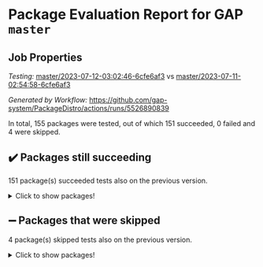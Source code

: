 # Package Evaluation Report for GAP `master`

## Job Properties

*Testing:* [master/2023-07-12-03:02:46-6cfe6af3](https://github.com/gap-system/PackageDistro/blob/data/reports/master/2023-07-12-03:02:46-6cfe6af3) vs [master/2023-07-11-02:54:58-6cfe6af3](https://github.com/gap-system/PackageDistro/blob/data/reports/master/2023-07-11-02:54:58-6cfe6af3)

*Generated by Workflow:* https://github.com/gap-system/PackageDistro/actions/runs/5526890839

In total, 155 packages were tested, out of which 151 succeeded, 0 failed and 4 were skipped.

## :heavy_check_mark: Packages still succeeding

151 package(s) succeeded tests also on the previous version.
<details><summary>Click to show packages!</summary>

- 4ti2interface 2023.02-04 [(success)](https://github.com/gap-system/PackageDistro/actions/runs/5526890839/jobs/10082255715)
- ace 5.6.2 [(success)](https://github.com/gap-system/PackageDistro/actions/runs/5526890839/jobs/10082255791)
- aclib 1.3.2 [(success)](https://github.com/gap-system/PackageDistro/actions/runs/5526890839/jobs/10082255850)
- agt 0.3.1 [(success)](https://github.com/gap-system/PackageDistro/actions/runs/5526890839/jobs/10082255934)
- alnuth 3.2.1 [(success)](https://github.com/gap-system/PackageDistro/actions/runs/5526890839/jobs/10082256012)
- anupq 3.3.0 [(success)](https://github.com/gap-system/PackageDistro/actions/runs/5526890839/jobs/10082256093)
- atlasrep 2.1.6 [(success)](https://github.com/gap-system/PackageDistro/actions/runs/5526890839/jobs/10082256165)
- autodoc 2023.06.19 [(success)](https://github.com/gap-system/PackageDistro/actions/runs/5526890839/jobs/10082256244)
- automata 1.15 [(success)](https://github.com/gap-system/PackageDistro/actions/runs/5526890839/jobs/10082256317)
- automgrp 1.3.2 [(success)](https://github.com/gap-system/PackageDistro/actions/runs/5526890839/jobs/10082256401)
- autpgrp 1.11 [(success)](https://github.com/gap-system/PackageDistro/actions/runs/5526890839/jobs/10082256477)
- cap 2023.07-03 [(success)](https://github.com/gap-system/PackageDistro/actions/runs/5526890839/jobs/10082256556)
- caratinterface 2.3.5 [(success)](https://github.com/gap-system/PackageDistro/actions/runs/5526890839/jobs/10082256638)
- cddinterface 2022.11.01 [(success)](https://github.com/gap-system/PackageDistro/actions/runs/5526890839/jobs/10082256724)
- circle 1.6.6 [(success)](https://github.com/gap-system/PackageDistro/actions/runs/5526890839/jobs/10082256796)
- classicpres 1.22 [(success)](https://github.com/gap-system/PackageDistro/actions/runs/5526890839/jobs/10082256870)
- cohomolo 1.6.11 [(success)](https://github.com/gap-system/PackageDistro/actions/runs/5526890839/jobs/10082256939)
- congruence 1.2.5 [(success)](https://github.com/gap-system/PackageDistro/actions/runs/5526890839/jobs/10082257021)
- corelg 1.56 [(success)](https://github.com/gap-system/PackageDistro/actions/runs/5526890839/jobs/10082257091)
- crime 1.6 [(success)](https://github.com/gap-system/PackageDistro/actions/runs/5526890839/jobs/10082257154)
- crisp 1.4.6 [(success)](https://github.com/gap-system/PackageDistro/actions/runs/5526890839/jobs/10082257232)
- crypting 0.10.4 [(success)](https://github.com/gap-system/PackageDistro/actions/runs/5526890839/jobs/10082257315)
- cryst 4.1.26 [(success)](https://github.com/gap-system/PackageDistro/actions/runs/5526890839/jobs/10082257414)
- crystcat 1.1.10 [(success)](https://github.com/gap-system/PackageDistro/actions/runs/5526890839/jobs/10082257480)
- ctbllib 1.3.6 [(success)](https://github.com/gap-system/PackageDistro/actions/runs/5526890839/jobs/10082257540)
- cubefree 1.19 [(success)](https://github.com/gap-system/PackageDistro/actions/runs/5526890839/jobs/10082257614)
- curlinterface 2.3.2 [(success)](https://github.com/gap-system/PackageDistro/actions/runs/5526890839/jobs/10082257704)
- cvec 2.8.1 [(success)](https://github.com/gap-system/PackageDistro/actions/runs/5526890839/jobs/10082257812)
- datastructures 0.3.0 [(success)](https://github.com/gap-system/PackageDistro/actions/runs/5526890839/jobs/10082257901)
- deepthought 1.0.6 [(success)](https://github.com/gap-system/PackageDistro/actions/runs/5526890839/jobs/10082257979)
- design 1.8 [(success)](https://github.com/gap-system/PackageDistro/actions/runs/5526890839/jobs/10082258082)
- difsets 2.3.1 [(success)](https://github.com/gap-system/PackageDistro/actions/runs/5526890839/jobs/10082258167)
- digraphs 1.6.2 [(success)](https://github.com/gap-system/PackageDistro/actions/runs/5526890839/jobs/10082258258)
- edim 1.3.7 [(success)](https://github.com/gap-system/PackageDistro/actions/runs/5526890839/jobs/10082258340)
- example 4.3.4 [(success)](https://github.com/gap-system/PackageDistro/actions/runs/5526890839/jobs/10082258432)
- examplesforhomalg 2023.02-04 [(success)](https://github.com/gap-system/PackageDistro/actions/runs/5526890839/jobs/10082258503)
- factint 1.6.3 [(success)](https://github.com/gap-system/PackageDistro/actions/runs/5526890839/jobs/10082258591)
- ferret 1.0.9 [(success)](https://github.com/gap-system/PackageDistro/actions/runs/5526890839/jobs/10082258673)
- fga 1.5.0 [(success)](https://github.com/gap-system/PackageDistro/actions/runs/5526890839/jobs/10082258757)
- fining 1.5.5 [(success)](https://github.com/gap-system/PackageDistro/actions/runs/5526890839/jobs/10082258851)
- float 1.0.3 [(success)](https://github.com/gap-system/PackageDistro/actions/runs/5526890839/jobs/10082258936)
- format 1.4.3 [(success)](https://github.com/gap-system/PackageDistro/actions/runs/5526890839/jobs/10082259044)
- forms 1.2.9 [(success)](https://github.com/gap-system/PackageDistro/actions/runs/5526890839/jobs/10082259151)
- fplsa 1.2.6 [(success)](https://github.com/gap-system/PackageDistro/actions/runs/5526890839/jobs/10082259233)
- fr 2.4.12 [(success)](https://github.com/gap-system/PackageDistro/actions/runs/5526890839/jobs/10082259312)
- francy 2.0.3 [(success)](https://github.com/gap-system/PackageDistro/actions/runs/5526890839/jobs/10082259390)
- fwtree 1.3 [(success)](https://github.com/gap-system/PackageDistro/actions/runs/5526890839/jobs/10082259470)
- gapdoc 1.6.6 [(success)](https://github.com/gap-system/PackageDistro/actions/runs/5526890839/jobs/10082259557)
- gauss 2023.02-04 [(success)](https://github.com/gap-system/PackageDistro/actions/runs/5526890839/jobs/10082259637)
- gaussforhomalg 2023.02-04 [(success)](https://github.com/gap-system/PackageDistro/actions/runs/5526890839/jobs/10082259716)
- gbnp 1.0.5 [(success)](https://github.com/gap-system/PackageDistro/actions/runs/5526890839/jobs/10082259806)
- generalizedmorphismsforcap 2023.03-01 [(success)](https://github.com/gap-system/PackageDistro/actions/runs/5526890839/jobs/10082259892)
- genss 1.6.8 [(success)](https://github.com/gap-system/PackageDistro/actions/runs/5526890839/jobs/10082259952)
- gradedmodules 2023.02-04 [(success)](https://github.com/gap-system/PackageDistro/actions/runs/5526890839/jobs/10082260024)
- gradedringforhomalg 2023.02-04 [(success)](https://github.com/gap-system/PackageDistro/actions/runs/5526890839/jobs/10082260090)
- grape 4.9.0 [(success)](https://github.com/gap-system/PackageDistro/actions/runs/5526890839/jobs/10082260149)
- groupoids 1.73 [(success)](https://github.com/gap-system/PackageDistro/actions/runs/5526890839/jobs/10082260220)
- grpconst 2.6.4 [(success)](https://github.com/gap-system/PackageDistro/actions/runs/5526890839/jobs/10082260282)
- guarana 0.96.3 [(success)](https://github.com/gap-system/PackageDistro/actions/runs/5526890839/jobs/10082260365)
- guava 3.18 [(success)](https://github.com/gap-system/PackageDistro/actions/runs/5526890839/jobs/10082260430)
- hap 1.56 [(success)](https://github.com/gap-system/PackageDistro/actions/runs/5526890839/jobs/10082260515)
- hapcryst 0.1.15 [(success)](https://github.com/gap-system/PackageDistro/actions/runs/5526890839/jobs/10082260579)
- hecke 1.5.3 [(success)](https://github.com/gap-system/PackageDistro/actions/runs/5526890839/jobs/10082260639)
- help 3.5 [(success)](https://github.com/gap-system/PackageDistro/actions/runs/5526890839/jobs/10082260719)
- homalg 2023.02-05 [(success)](https://github.com/gap-system/PackageDistro/actions/runs/5526890839/jobs/10082260805)
- homalgtocas 2023.02-04 [(success)](https://github.com/gap-system/PackageDistro/actions/runs/5526890839/jobs/10082260865)
- idrel 2.45 [(success)](https://github.com/gap-system/PackageDistro/actions/runs/5526890839/jobs/10082260953)
- images 1.3.1 [(success)](https://github.com/gap-system/PackageDistro/actions/runs/5526890839/jobs/10082261024)
- intpic 0.3.0 [(success)](https://github.com/gap-system/PackageDistro/actions/runs/5526890839/jobs/10082261099)
- io 4.8.1 [(success)](https://github.com/gap-system/PackageDistro/actions/runs/5526890839/jobs/10082261172)
- io_forhomalg 2023.02-04 [(success)](https://github.com/gap-system/PackageDistro/actions/runs/5526890839/jobs/10082261247)
- irredsol 1.4.4 [(success)](https://github.com/gap-system/PackageDistro/actions/runs/5526890839/jobs/10082261325)
- json 2.1.1 [(success)](https://github.com/gap-system/PackageDistro/actions/runs/5526890839/jobs/10082261385)
- jupyterkernel 1.5.0 [(success)](https://github.com/gap-system/PackageDistro/actions/runs/5526890839/jobs/10082261456)
- jupyterviz 1.5.6 [(success)](https://github.com/gap-system/PackageDistro/actions/runs/5526890839/jobs/10082261528)
- kan 1.35 [(success)](https://github.com/gap-system/PackageDistro/actions/runs/5526890839/jobs/10082261594)
- kbmag 1.5.11 [(success)](https://github.com/gap-system/PackageDistro/actions/runs/5526890839/jobs/10082261674)
- laguna 3.9.6 [(success)](https://github.com/gap-system/PackageDistro/actions/runs/5526890839/jobs/10082261760)
- liealgdb 2.2.1 [(success)](https://github.com/gap-system/PackageDistro/actions/runs/5526890839/jobs/10082261855)
- liepring 2.8 [(success)](https://github.com/gap-system/PackageDistro/actions/runs/5526890839/jobs/10082261935)
- liering 2.4.2 [(success)](https://github.com/gap-system/PackageDistro/actions/runs/5526890839/jobs/10082262003)
- linearalgebraforcap 2023.06-02 [(success)](https://github.com/gap-system/PackageDistro/actions/runs/5526890839/jobs/10082262085)
- localizeringforhomalg 2023.02-04 [(success)](https://github.com/gap-system/PackageDistro/actions/runs/5526890839/jobs/10082262171)
- loops 3.4.3 [(success)](https://github.com/gap-system/PackageDistro/actions/runs/5526890839/jobs/10082262238)
- lpres 1.0.3 [(success)](https://github.com/gap-system/PackageDistro/actions/runs/5526890839/jobs/10082262334)
- majoranaalgebras 1.5.1 [(success)](https://github.com/gap-system/PackageDistro/actions/runs/5526890839/jobs/10082262410)
- mapclass 1.4.6 [(success)](https://github.com/gap-system/PackageDistro/actions/runs/5526890839/jobs/10082262497)
- matgrp 0.70 [(success)](https://github.com/gap-system/PackageDistro/actions/runs/5526890839/jobs/10082262600)
- matricesforhomalg 2023.02-04 [(success)](https://github.com/gap-system/PackageDistro/actions/runs/5526890839/jobs/10082262680)
- modisom 2.5.4 [(success)](https://github.com/gap-system/PackageDistro/actions/runs/5526890839/jobs/10082262760)
- modulepresentationsforcap 2023.06-02 [(success)](https://github.com/gap-system/PackageDistro/actions/runs/5526890839/jobs/10082262836)
- modules 2023.02-04 [(success)](https://github.com/gap-system/PackageDistro/actions/runs/5526890839/jobs/10082262926)
- monoidalcategories 2023.05-03 [(success)](https://github.com/gap-system/PackageDistro/actions/runs/5526890839/jobs/10082263009)
- nconvex 2022.09-01 [(success)](https://github.com/gap-system/PackageDistro/actions/runs/5526890839/jobs/10082263085)
- nilmat 1.4.2 [(success)](https://github.com/gap-system/PackageDistro/actions/runs/5526890839/jobs/10082263155)
- nock 1.5 [(success)](https://github.com/gap-system/PackageDistro/actions/runs/5526890839/jobs/10082263243)
- normalizinterface 1.3.6 [(success)](https://github.com/gap-system/PackageDistro/actions/runs/5526890839/jobs/10082263341)
- nq 2.5.10 [(success)](https://github.com/gap-system/PackageDistro/actions/runs/5526890839/jobs/10082263434)
- numericalsgps 1.3.1 [(success)](https://github.com/gap-system/PackageDistro/actions/runs/5526890839/jobs/10082263522)
- openmath 11.5.3 [(success)](https://github.com/gap-system/PackageDistro/actions/runs/5526890839/jobs/10082263608)
- orb 4.9.0 [(success)](https://github.com/gap-system/PackageDistro/actions/runs/5526890839/jobs/10082263688)
- packagemanager 1.4.1 [(success)](https://github.com/gap-system/PackageDistro/actions/runs/5526890839/jobs/10082263784)
- patternclass 2.4.3 [(success)](https://github.com/gap-system/PackageDistro/actions/runs/5526890839/jobs/10082263875)
- permut 2.0.4 [(success)](https://github.com/gap-system/PackageDistro/actions/runs/5526890839/jobs/10082263949)
- polenta 1.3.10 [(success)](https://github.com/gap-system/PackageDistro/actions/runs/5526890839/jobs/10082264044)
- polymaking 0.8.6 [(success)](https://github.com/gap-system/PackageDistro/actions/runs/5526890839/jobs/10082264134)
- primgrp 3.4.4 [(success)](https://github.com/gap-system/PackageDistro/actions/runs/5526890839/jobs/10082264214)
- profiling 2.5.4 [(success)](https://github.com/gap-system/PackageDistro/actions/runs/5526890839/jobs/10082264285)
- qpa 1.34 [(success)](https://github.com/gap-system/PackageDistro/actions/runs/5526890839/jobs/10082264361)
- quagroup 1.8.3 [(success)](https://github.com/gap-system/PackageDistro/actions/runs/5526890839/jobs/10082264439)
- radiroot 2.9 [(success)](https://github.com/gap-system/PackageDistro/actions/runs/5526890839/jobs/10082264529)
- rcwa 4.7.1 [(success)](https://github.com/gap-system/PackageDistro/actions/runs/5526890839/jobs/10082264609)
- rds 1.8 [(success)](https://github.com/gap-system/PackageDistro/actions/runs/5526890839/jobs/10082264713)
- recog 1.4.2 [(success)](https://github.com/gap-system/PackageDistro/actions/runs/5526890839/jobs/10082264793)
- repndecomp 1.3.0 [(success)](https://github.com/gap-system/PackageDistro/actions/runs/5526890839/jobs/10082264890)
- repsn 3.1.1 [(success)](https://github.com/gap-system/PackageDistro/actions/runs/5526890839/jobs/10082265000)
- resclasses 4.7.3 [(success)](https://github.com/gap-system/PackageDistro/actions/runs/5526890839/jobs/10082265083)
- ringsforhomalg 2023.02-05 [(success)](https://github.com/gap-system/PackageDistro/actions/runs/5526890839/jobs/10082265162)
- sco 2023.02-04 [(success)](https://github.com/gap-system/PackageDistro/actions/runs/5526890839/jobs/10082265226)
- scscp 2.4.1 [(success)](https://github.com/gap-system/PackageDistro/actions/runs/5526890839/jobs/10082265288)
- semigroups 5.2.1 [(success)](https://github.com/gap-system/PackageDistro/actions/runs/5526890839/jobs/10082265360)
- sglppow 2.3 [(success)](https://github.com/gap-system/PackageDistro/actions/runs/5526890839/jobs/10082265440)
- sgpviz 0.999.5 [(success)](https://github.com/gap-system/PackageDistro/actions/runs/5526890839/jobs/10082265531)
- simpcomp 2.1.14 [(success)](https://github.com/gap-system/PackageDistro/actions/runs/5526890839/jobs/10082265609)
- singular 2023.02.09 [(success)](https://github.com/gap-system/PackageDistro/actions/runs/5526890839/jobs/10082265709)
- sl2reps 1.1 [(success)](https://github.com/gap-system/PackageDistro/actions/runs/5526890839/jobs/10082265790)
- sla 1.5.3 [(success)](https://github.com/gap-system/PackageDistro/actions/runs/5526890839/jobs/10082265882)
- smallgrp 1.5.3 [(success)](https://github.com/gap-system/PackageDistro/actions/runs/5526890839/jobs/10082265964)
- smallsemi 0.6.13 [(success)](https://github.com/gap-system/PackageDistro/actions/runs/5526890839/jobs/10082266041)
- sonata 2.9.6 [(success)](https://github.com/gap-system/PackageDistro/actions/runs/5526890839/jobs/10082266117)
- sophus 1.27 [(success)](https://github.com/gap-system/PackageDistro/actions/runs/5526890839/jobs/10082266192)
- spinsym 1.5.2 [(success)](https://github.com/gap-system/PackageDistro/actions/runs/5526890839/jobs/10082266260)
- standardff 0.9.4 [(success)](https://github.com/gap-system/PackageDistro/actions/runs/5526890839/jobs/10082266340)
- symbcompcc 1.3.2 [(success)](https://github.com/gap-system/PackageDistro/actions/runs/5526890839/jobs/10082266439)
- thelma 1.3 [(success)](https://github.com/gap-system/PackageDistro/actions/runs/5526890839/jobs/10082266520)
- tomlib 1.2.9 [(success)](https://github.com/gap-system/PackageDistro/actions/runs/5526890839/jobs/10082266588)
- toolsforhomalg 2023.05-01 [(success)](https://github.com/gap-system/PackageDistro/actions/runs/5526890839/jobs/10082266652)
- toric 1.9.5 [(success)](https://github.com/gap-system/PackageDistro/actions/runs/5526890839/jobs/10082266724)
- toricvarieties 2022.07.13 [(success)](https://github.com/gap-system/PackageDistro/actions/runs/5526890839/jobs/10082266790)
- transgrp 3.6.4 [(success)](https://github.com/gap-system/PackageDistro/actions/runs/5526890839/jobs/10082266856)
- ugaly 4.1.3 [(success)](https://github.com/gap-system/PackageDistro/actions/runs/5526890839/jobs/10082266915)
- unipot 1.5 [(success)](https://github.com/gap-system/PackageDistro/actions/runs/5526890839/jobs/10082266979)
- unitlib 4.2.0 [(success)](https://github.com/gap-system/PackageDistro/actions/runs/5526890839/jobs/10082267065)
- utils 0.82 [(success)](https://github.com/gap-system/PackageDistro/actions/runs/5526890839/jobs/10082267148)
- uuid 0.7 [(success)](https://github.com/gap-system/PackageDistro/actions/runs/5526890839/jobs/10082267219)
- walrus 0.9991 [(success)](https://github.com/gap-system/PackageDistro/actions/runs/5526890839/jobs/10082267281)
- wedderga 4.10.4 [(success)](https://github.com/gap-system/PackageDistro/actions/runs/5526890839/jobs/10082267361)
- xmod 2.91 [(success)](https://github.com/gap-system/PackageDistro/actions/runs/5526890839/jobs/10082267440)
- xmodalg 1.23 [(success)](https://github.com/gap-system/PackageDistro/actions/runs/5526890839/jobs/10082267513)
- yangbaxter 0.10.3 [(success)](https://github.com/gap-system/PackageDistro/actions/runs/5526890839/jobs/10082267602)
- zeromqinterface 0.14 [(success)](https://github.com/gap-system/PackageDistro/actions/runs/5526890839/jobs/10082267679)
</details>

## :heavy_minus_sign: Packages that were skipped

4 package(s) skipped tests also on the previous version.
<details><summary>Click to show packages!</summary>

- browse 1.8.21 [(skipped)](https://github.com/gap-system/PackageDistro/actions/runs/5526890839/jobs/10082087830)
- itc 1.5.1 [(skipped)](https://github.com/gap-system/PackageDistro/actions/runs/5526890839/jobs/10082087830)
- polycyclic 2.16 [(skipped)](https://github.com/gap-system/PackageDistro/actions/runs/5526890839/jobs/10082087830)
- xgap 4.31 [(skipped)](https://github.com/gap-system/PackageDistro/actions/runs/5526890839/jobs/10082087830)
</details>

